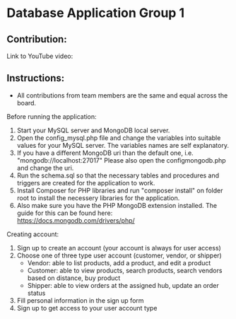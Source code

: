 # Database Application Group 1

## Contribution:

Link to YouTube video:

## Instructions:
 - All contributions from team members are the same and equal across the board.

Before running the application:
 1. Start your MySQL server and MongoDB local server.
 2. Open the config_mysql.php file and change the variables into suitable values for your MySQL server. 
    The variables names are self explanatory.
 3. If you have a different MongoDB uri than the default one, i.e. "mongodb://localhost:27017"
    Please also open the configmongodb.php and change the uri.
 4. Run the schema.sql so that the necessary
    tables and procedures and triggers are created for the application to work.
 5. Install Composer for PHP libraries and run "composer install" on folder root to
    install the necessery libraries for the application.
 6. Also make sure you have the PHP MongoDB extension installed. The guide for this can be
    found here: https://docs.mongodb.com/drivers/php/

Creating account:
1. Sign up to create an account (your account is always for user access)
2. Choose one of three type user account (customer, vendor, or shipper)
    + Vendor: able to list products, add a product, and edit a product
    + Customer: able to view products, search products, search vendors based on distance,
    buy product
    + Shipper: able to view orders at the assigned hub, update an order status
3. Fill personal information in the sign up form
4. Sign up to get access to your user account type